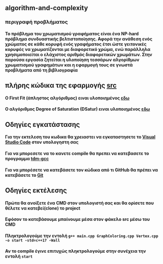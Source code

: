 ## algorithm-and-complexity

### περιγραφή προβλήματος 
#### Το πρόβλημα του χρωματισμού γραφήματος είναι ένα NP-hard πρόβλημα συνδυαστικής βελτιστοποίησης. Αφορά την ανάθεση ενός χρώματος σε κάθε κορυφή ενός γραφήματος έτσι ώστε γειτονικές κορυφές να χρωματίζονται με διαφορετικό χρώμα, ενώ παράλληλα χρησιμοποιείται ο ελάχιστος αριθμός διαφορετικών χρωμάτων. Στην παρούσα εργασία ζητείται η υλοποίηση τεσσάρων αλγορίθμων χρωματισμού γραφημάτων και η εφαρμογή τους σε γνωστά προβλήματα από τη βιβλιογραφία

## πλήρης κώδικα της εφαρμογής [src](https://github.com/chrissavelonas/algorithm-and-complexity/tree/main/src)

#### O First Fit (άπληστος αλγόριθμος) ειναι υλοποιημένος [εδω](https://github.com/chrissavelonas/algorithm-and-complexity/blob/b03c549d994550f650c61053139cbc08d099fc49/src/GraphColoring.cpp#L130) 

#### O αλγόριθμος Degree of Saturation (DSatur) ειναι υλοποιημένος [εδω](https://github.com/chrissavelonas/algorithm-and-complexity/blob/b03c549d994550f650c61053139cbc08d099fc49/src/GraphColoring.cpp#L178)

## Οδηγίες εγκατάστασης


#### Για την εκτελεση του κωδικα θα χρειαστει να εγκαταστησετε το  [Visual Studio Code](https://code.visualstudio.com/download) στον υπολογηστη σας

#### Για να μπορεσετε να το κανετε compile θα πρεπει να κατεβασετε το προγραμμα  [tdm-gcc](https://sourceforge.net/projects/tdm-gcc/)

#### Για να μπορέσετε να κατεβάσετε τον κώδικα από τι GitHub θα πρέπει να κατεβάσετε το  [Git](https://git-scm.com/)



## Οδηγίες εκτέλεσης

#### Πρώτα θα ανοίξετε ένα CMD στον υπολογιστή σας και θα ορίσετε που θέλετε να κατεβεί(clone) το project

#### Εφόσον το κατεβάσουμε μπαίνουμε μέσα στον φάκελο src μέσω του CMD

#### Πληκτρολογούμε  την εντολή `g++ main.cpp GraphColoring.cpp Vertex.cpp -o start -std=c++17 -Wall`

#### Αν το compile έγινε επιτυχώς πληκτρολογούμε στην συνέχεια την εντολή `start`


